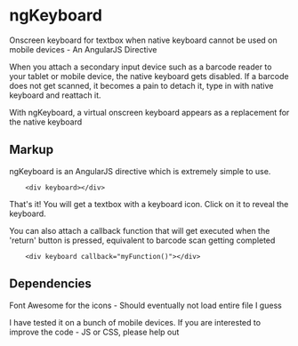 ngKeyboard
=========

Onscreen keyboard for textbox when native keyboard cannot be used on mobile devices - An AngularJS Directive

When you attach a secondary input device such as a barcode reader to your tablet or mobile device, the native keyboard gets disabled. If a barcode does not get scanned, it becomes a pain to detach it, type in with native keyboard and reattach it.

With ngKeyboard, a virtual onscreen keyboard appears as a replacement for the native keyboard

Markup
-------
ngKeyboard is an AngularJS directive which is extremely simple to use.
```
    <div keyboard></div>
```

That's it! You will get a textbox with a keyboard icon. Click on it to reveal the keyboard.

You can also attach a callback function that will get executed when the 'return' button is pressed, equivalent to barcode scan getting completed
```
    <div keyboard callback="myFunction()"></div>
```
    
Dependencies
---
Font Awesome for the icons - Should eventually not load entire file I guess



I have tested it on a bunch of mobile devices. If you are interested to improve the code - JS or CSS, please help out
